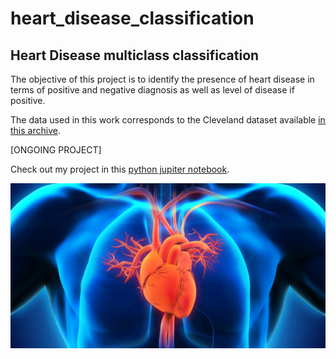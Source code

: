 # heart_disease_classification
## Heart Disease multiclass classification
The objective of this project is to identify the presence of heart disease in terms of positive and negative diagnosis as well as level of disease if positive. 

The data used in this work corresponds to the Cleveland dataset available [in this archive](https://archive.ics.uci.edu/ml/datasets/heart+Disease). 

[ONGOING PROJECT]

Check out my project in this [python jupiter notebook](https://github.com/noursan/clustering_countries/blob/main/countries_pca_clustering.ipynb).

![heartanatomy](https://github.com/noursan/heart_disease_classification/blob/main/HeartAnatomy.jpg)
